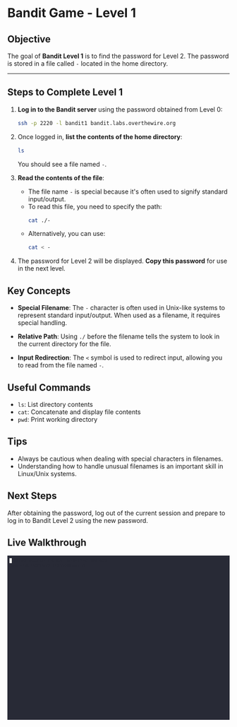 # Bandit Game - Level 1

## Objective
The goal of **Bandit Level 1** is to find the password for Level 2. The password is stored in a file called `-` located in the home directory.

---

## Steps to Complete Level 1

1. **Log in to the Bandit server** using the password obtained from Level 0:
   ```bash
   ssh -p 2220 -l bandit1 bandit.labs.overthewire.org
   ```

2. Once logged in, **list the contents of the home directory**:
   ```bash
   ls
   ```
   You should see a file named `-`.

3. **Read the contents of the file**:
   - The file name `-` is special because it's often used to signify standard input/output.
   - To read this file, you need to specify the path:
     ```bash
     cat ./-
     ```
   - Alternatively, you can use:
     ```bash
     cat < -
     ```

4. The password for Level 2 will be displayed. **Copy this password** for use in the next level.

## Key Concepts

- **Special Filename**: The `-` character is often used in Unix-like systems to represent standard input/output. When used as a filename, it requires special handling.

- **Relative Path**: Using `./` before the filename tells the system to look in the current directory for the file.

- **Input Redirection**: The `<` symbol is used to redirect input, allowing you to read from the file named `-`.

## Useful Commands

- `ls`: List directory contents
- `cat`: Concatenate and display file contents
- `pwd`: Print working directory

## Tips

- Always be cautious when dealing with special characters in filenames.
- Understanding how to handle unusual filenames is an important skill in Linux/Unix systems.

## Next Steps

After obtaining the password, log out of the current session and prepare to log in to Bandit Level 2 using the new password.

## Live Walkthrough

![Bandit Level 1](bandit-level-1.gif)
